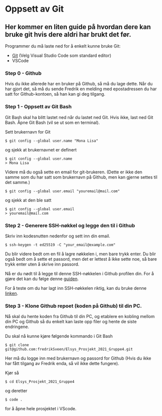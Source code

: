 # Oppsett av Git

## Her kommer en liten guide på hvordan dere kan bruke git hvis dere aldri har brukt det før.

Programmer du må laste ned for å enkelt kunne bruke Git:
- [Git](https://git-scm.com/downloads) (Velg Visual Studio Code som standard editor)
- VSCode

### Step 0 - Github
Hvis du ikke allerede har en bruker på Github, så må du lage dette. Når du har gjort det, så må du sende Fredrik en melding med epostadressen du har satt for Github-kontoen, så han kan gi deg tilgang.  

### Step 1 - Oppsett av Git Bash
Git Bash skal ha blitt lastet ned når du lastet ned Git. Hvis ikke, last ned Git Bash.
Åpne Git Bash (vil se ut som en terminal).

Sett brukernavn for Git

    $ git config --global user.name "Mona Lisa"

og sjekk at brukernavnet er definert

    $ git config --global user.name
    > Mona Lisa

Videre må du også sette en email for git-brukeren. (Dette er ikke den samme som du har satt som brukernavn på Github, men kan gjerne settes til det samme.)

    $ git config --global user.email "youremail@mail.com"

og sjekk at den ble satt

    $ git config --global user.email
    > youremail@mail.com


### Step 2 - Generere SSH-nøkkel og legge den til i Github
Skriv inn kodesnutten nedenfor og sett inn din email.

    $ ssh-keygen -t ed25519 -C "your_email@example.com"

Du blir videre bedt om en fil å lagre nøkkelen i, men bare trykk enter.
Du blir også bedt om å sette et passord, men det er lettest å ikke sette noe, så bare trykk enter uten å skrive inn passord.

Nå er du nødt til å legge til denne SSH-nøkkelen i Github profilen din. For å gjøre det kan du følge denne [guiden](https://docs.github.com/en/github/authenticating-to-github/adding-a-new-ssh-key-to-your-github-account).

For å teste om du har lagt inn SSH-nøkkelen riktig, kan du bruke denne [linken](https://docs.github.com/en/github/authenticating-to-github/testing-your-ssh-connection).

### Step 3 - Klone Github repoet (koden på Github) til din PC.
Nå skal du hente koden fra Github til din PC, og etablere en kobling mellom din PC og Github så du enkelt kan laste opp filer og hente de siste endringene. 

Du skal nå kunne kjøre følgende kommando i Git Bash

    $ git clone git@github.com:fredrikSveen/Elsys_Prosjekt_2021_Gruppe4.git

Her må du logge inn med brukernavn og passord for Github (Hvis du ikke har fått tilgang av Fredrik enda, så vil ikke dette fungere).

Kjør så

    $ cd Elsys_Prosjekt_2021_Gruppe4

og deretter

    $ code .

for å åpne hele prosjektet i VScode.